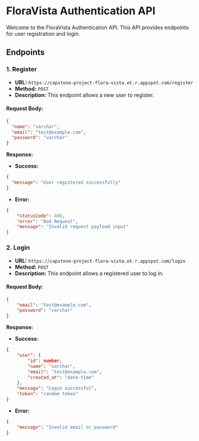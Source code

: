 # FloraVista Authentication API

Welcome to the FloraVista Authentication API. This API provides endpoints for user registration and login.

## Endpoints

### 1. Register

- **URL:** `https://capstone-project-flora-vista.et.r.appspot.com/register`
- **Method:** `POST`
- **Description:** This endpoint allows a new user to register.

#### Request Body:
```json
{
  "name": "varchar",
  "email": "test@example.com",
  "password": "varchar"
}
```
**Response:**
- **Success:**
```json
{
  "message": "User registered successfully"
}
```
- **Error:**
```json
{
    "statusCode": 400,
    "error": "Bad Request",
    "message": "Invalid request payload input"
}
```

### 2. Login

- **URL:** `https://capstone-project-flora-vista.et.r.appspot.com/login`
- **Method:** `POST`
- **Description:** This endpoint allows a registered user to log in.

#### Request Body:
```json
{
    "email": "test@example.com",
    "password": "varchar"
}
```

**Response:**
- **Success:**
```json
{
    "user": {
        "id": number,
        "name": "varchar",
        "email": "test@example.com",
        "created_at": "date-time"
    },
    "message": "Login successful",
    "token": "random token"
}
```
- **Error:**
```json
{
    "message": "Invalid email or password"
}
```




